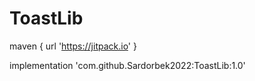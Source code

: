 # ToastLib

maven { url 'https://jitpack.io' }

 implementation 'com.github.Sardorbek2022:ToastLib:1.0'
